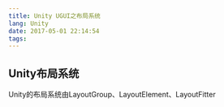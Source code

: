 ```yaml
---
title: Unity UGUI之布局系统
lang: Unity
date: 2017-05-01 22:14:54
tags:
---
```


## Unity布局系统
Unity的布局系统由LayoutGroup、LayoutElement、LayoutFitter